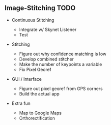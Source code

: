 <link href="http://kevinburke.bitbucket.org/markdowncss/markdown.css" rel="stylesheet"></link>
<!-- Pretty -->

Image-Stitching TODO
--------------------

- Continuous Stitching
  - Integrate w/ Skynet Listener
  - Test

- Stitching
  - Figure out why confidence matching is low
  - Develop combined stitcher
  - Make the number of keypoints a variable
  - Fix Pixel Georef

- GUI / Interface
  - Figure out pixel georef from GPS corners
  - Build the actual app
 
- Extra fun
  - Map to Google Maps
  - Orthorectification
  

  
